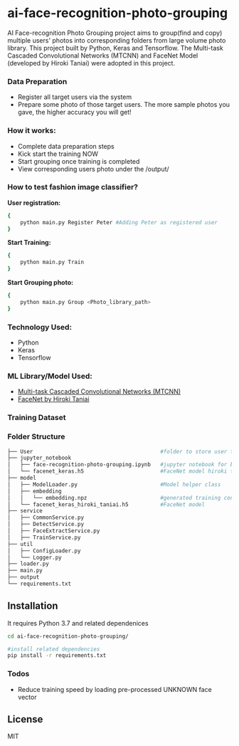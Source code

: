 

# ai-face-recognition-photo-grouping
AI Face-recognition Photo Grouping project aims to group(find and copy) multiple users' photos into corresponding folders from large volume photo library. This project built by Python, Keras and Tensorflow. The Multi-task Cascaded Convolutional Networks (MTCNN) and FaceNet Model (developed by Hiroki Taniai) were adopted in this project. 

### Data Preparation
 - Register all target users via the system
 - Prepare some photo of those target users. The more sample photos you gave, the higher accuracy you will get!


### How it works:
 - Complete data preparation steps
 - Kick start the training NOW
 - Start grouping once training is completed
 - View corresponding users photo under the /output/<username>


### How to test fashion image classifier?

**User registration:**
```sh
{
    python main.py Register Peter #Adding Peter as registered user
}
```

**Start Training:**
```sh
{
    python main.py Train
}
```

**Start Grouping photo:**
```sh
{
    python main.py Group <Photo_library_path>
}
```


### Technology Used:
 - Python
 - Keras
 - Tensorflow

### ML Library/Model Used:
 - [Multi-task Cascaded Convolutional Networks (MTCNN)](https://github.com/ipazc/mtcnn)
 - [FaceNet by Hiroki Taniai](https://github.com/nyoki-mtl/keras-facenet)


### Training Dataset


### Folder Structure
``` bash
├── User										#folder to store user training photos
├── jupyter_notebook
│   ├── face-recognition-photo-grouping.ipynb	#jupyter notebook for better understanding
│   └── facenet_keras.h5						#FaceNet model hiroki taniai
├── model
│   ├── ModelLoader.py							#Model helper class
│   ├── embedding
│   │   └── embedding.npz						#generated training config
│   └── facenet_keras_hiroki_taniai.h5			#FaceNet model
├── service
│   ├── CommonService.py					
│   ├── DetectService.py
│   ├── FaceExtractService.py
│   ├── TrainService.py
├── util
│   ├── ConfigLoader.py
│   └── Logger.py
├── loader.py
├── main.py
├── output
└── requirements.txt
```

## Installation
It requires Python 3.7 and related dependenices

```sh
cd ai-face-recognition-photo-grouping/

#install related dependencies
pip install -r requirements.txt

```

### Todos
 - Reduce training speed by loading pre-processed UNKNOWN face vector

License
----

MIT
